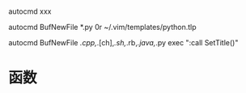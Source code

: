 #  

autocmd xxx


autocmd BufNewFile *.py 0r ~/.vim/templates/python.tlp


autocmd BufNewFile *.cpp,*.[ch],*.sh,*.rb,*.java,*.py exec ":call SetTitle()"

# 函数
